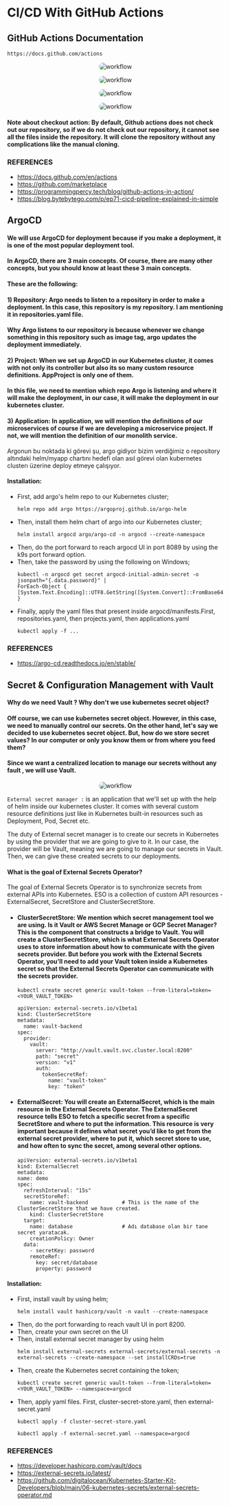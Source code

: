 # CI/CD With GitHub Actions

##  GitHub Actions Documentation
    https://docs.github.com/actions

<p align="center">
    <img src="images/circ.jpeg" alt="workflow" width="%100" height="%100" style="border-radius: 20px">
</p>

<p align="center">
    <img src="images/ci-cd.jpeg" alt="workflow" width="%100" height="%100" style="border-radius: 20px">
</p>

<p align="center">
    <img src="images/cicd1.png" alt="workflow" width="%100" height="%100" style="border-radius: 20px">
</p>

<p align="center">
    <img src="images/cicd2.png" alt="workflow" width="%100" height="%100" style="border-radius: 20px">
</p>


#### Note about checkout action: By default, Github actions does not check out our repository, so if we do not check out our repository, it cannot see all the files inside the repository. It will clone the repository without any complications like the manual cloning.

### REFERENCES
- https://docs.github.com/en/actions
- https://github.com/marketplace
- https://programmingpercy.tech/blog/github-actions-in-action/
- https://blog.bytebytego.com/p/ep71-cicd-pipeline-explained-in-simple





## ArgoCD

#### We will use ArgoCD for deployment because if you make a deployment, it is one of the most popular deployment tool.

#### In ArgoCD, there are 3 main concepts. Of course, there are many other concepts, but you should know at least these 3 main concepts.
#### These are the following:
#### 1) Repository: Argo needs to listen to a repository in order to make a deployment. In this case, this repository is my repository. I am mentioning it in repositories.yaml file.
####    Why Argo listens to our repository is because whenever we change something in this repository such as image tag, argo updates the deployment immediately. 
#### 2) Project: When we set up ArgoCD in our Kubernetes cluster, it comes with not only its controller but also its so many custom resource definitions. AppProject is only one of them.
#### In this file, we need to mention which repo Argo is listening and where it will make the deployment, in our case, it will make the deployment in our kubernetes cluster.
#### 3) Application: In application, we will mention the definitions of our microservices of course if we are developing a microservice project. If not, we will mention the definition of our monolith service.


Argonun bu noktada ki görevi şu, argo gidiyor bizim verdiğimiz o repository altındaki helm/myapp chartını hedefi olan asıl görevi olan kubernetes clusterı üzerine deploy etmeye çalışıyor.

#### Installation: 
- First, add argo's helm repo to our Kubernetes cluster;
  ```
  helm repo add argo https://argoproj.github.io/argo-helm  
  ```    
- Then, install them helm chart of argo into our Kubernetes cluster;
  ```
  helm install argocd argo/argo-cd -n argocd --create-namespace
  ```
- Then, do the port forward to reach argocd UI in port 8089 by using the k9s port forward option.
- Then, take the password by using the following on Windows;
  ```
  kubectl -n argocd get secret argocd-initial-admin-secret -o jsonpath="{.data.password}" |
  ForEach-Object { [System.Text.Encoding]::UTF8.GetString([System.Convert]::FromBase64String($_)) }
  ```
- Finally, apply the yaml files that present inside argocd/manifests.First, repositories.yaml, then projects.yaml, then applications.yaml
  ```
  kubectl apply -f ...
  ```

### REFERENCES
- https://argo-cd.readthedocs.io/en/stable/




## Secret & Configuration Management with Vault

#### Why do we need Vault ? Why don't we use kubernetes secret object?
#### Off course, we can use kubernetes secret object. However, in this case, we need to manually control our secrets. On the other hand, let's say we decided to use kubernetes secret object. But, how do we store secret values? In our computer or only you know them or from where you feed them?
#### Since we want a centralized location to manage our secrets without any fault , we will use Vault.


<p align="center">
    <img src="images/vault.png" alt="workflow" width="%100" height="%100" style="border-radius: 20px">
</p>

``External secret manager :`` is an application that we'll set up with the help of helm inside our kubernetes cluster. It comes with several custom resource definitions just like in Kubernetes built-in resources such as Deployment, Pod, Secret etc.

The duty of External secret manager is to create our secrets in Kubernetes by using the provider that we are going to give to it. In our case, the provider will be Vault, meaning we are going to manage our secrets in Vault.
Then, we can give these created secrets to our deployments.
#### What is the goal of External Secrets Operator?
The goal of External Secrets Operator is to synchronize secrets from external APIs into Kubernetes. ESO is a collection of custom API resources - ExternalSecret, SecretStore and ClusterSecretStore.

- #### ClusterSecretStore: We mention which secret management tool we are using. Is it Vault or AWS Secret Manage or GCP Secret Manager? This is the component that constructs a bridge to Vault. You will create a ClusterSecretStore, which is what External Secrets Operator uses to store information about how to communicate with the given secrets provider. But before you work with the External Secrets Operator, you’ll need to add your Vault token inside a Kubernetes secret so that the External Secrets Operator can communicate with the secrets provider.
  ```
  kubectl create secret generic vault-token --from-literal=token=<YOUR_VAULT_TOKEN>
  ```

  ```
  apiVersion: external-secrets.io/v1beta1
  kind: ClusterSecretStore
  metadata:
    name: vault-backend
  spec:
    provider:
      vault:
        server: "http://vault.vault.svc.cluster.local:8200"
        path: "secret"
        version: "v1"
        auth:
          tokenSecretRef:
            name: "vault-token"
            key: "token"

  ```

- #### ExternalSecret: You will create an ExternalSecret, which is the main resource in the External Secrets Operator. The ExternalSecret resource tells ESO to fetch a specific secret from a specific SecretStore and where to put the information. This resource is very important because it defines what secret you’d like to get from the external secret provider, where to put it, which secret store to use, and how often to sync the secret, among several other options.

    ```
    apiVersion: external-secrets.io/v1beta1
    kind: ExternalSecret
    metadata:
    name: demo
    spec:
      refreshInterval: "15s"
      secretStoreRef:
        name: vault-backend           # This is the name of the ClusterSecretStore that we have created.
        kind: ClusterSecretStore
      target:
        name: database                # Adı database olan bir tane secret yaratacak.
        creationPolicy: Owner
      data:
        - secretKey: password
        remoteRef:
          key: secret/database
          property: password

    ```

#### Installation:
- First, install vault by using helm;
  ```
  helm install vault hashicorp/vault -n vault --create-namespace
  ```  
- Then, do the port forwarding to reach vault UI in port 8200.
- Then, create your own secret on the UI
- Then, install external secret manager by using helm
  ```
  helm install external-secrets external-secrets/external-secrets -n external-secrets --create-namespace --set installCRDs=true
  ```
- Then, create the Kubernetes secret containing the token;
  ```
  kubectl create secret generic vault-token --from-literal=token=<YOUR_VAULT_TOKEN> --namespace=argocd
  ```
- Then, apply yaml files. First, cluster-secret-store.yaml, then external-secret.yaml
  ```
  kubectl apply -f cluster-secret-store.yaml
  ```
  ```
  kubectl apply -f external-secret.yaml --namespace=argocd
  ```



### REFERENCES
- https://developer.hashicorp.com/vault/docs
- https://external-secrets.io/latest/
- https://github.com/digitalocean/Kubernetes-Starter-Kit-Developers/blob/main/06-kubernetes-secrets/external-secrets-operator.md